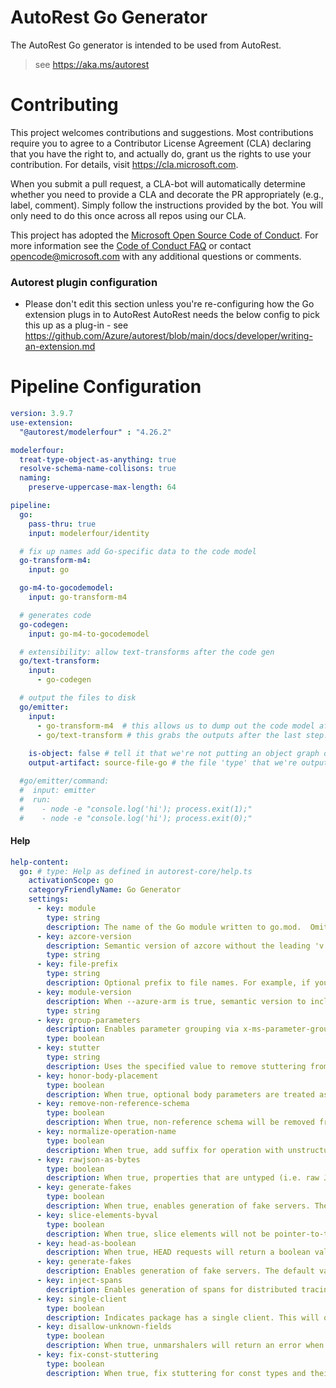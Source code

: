 # AutoRest Go Generator 

The AutoRest Go generator is intended to be used from AutoRest. 

> see https://aka.ms/autorest

# Contributing
This project welcomes contributions and suggestions.  Most contributions require you to agree to a
Contributor License Agreement (CLA) declaring that you have the right to, and actually do, grant us
the rights to use your contribution. For details, visit https://cla.microsoft.com.

When you submit a pull request, a CLA-bot will automatically determine whether you need to provide
a CLA and decorate the PR appropriately (e.g., label, comment). Simply follow the instructions
provided by the bot. You will only need to do this once across all repos using our CLA.

This project has adopted the [Microsoft Open Source Code of Conduct](https://opensource.microsoft.com/codeofconduct/).
For more information see the [Code of Conduct FAQ](https://opensource.microsoft.com/codeofconduct/faq/) or
contact [opencode@microsoft.com](mailto:opencode@microsoft.com) with any additional questions or comments.

### Autorest plugin configuration
- Please don't edit this section unless you're re-configuring how the Go extension plugs in to AutoRest
AutoRest needs the below config to pick this up as a plug-in - see https://github.com/Azure/autorest/blob/main/docs/developer/writing-an-extension.md

# Pipeline Configuration
``` yaml
version: 3.9.7
use-extension:
  "@autorest/modelerfour" : "4.26.2"

modelerfour:
  treat-type-object-as-anything: true
  resolve-schema-name-collisons: true
  naming:
    preserve-uppercase-max-length: 64

pipeline:
  go:
    pass-thru: true
    input: modelerfour/identity

  # fix up names add Go-specific data to the code model
  go-transform-m4:
    input: go

  go-m4-to-gocodemodel:
    input: go-transform-m4

  # generates code
  go-codegen:
    input: go-m4-to-gocodemodel

  # extensibility: allow text-transforms after the code gen
  go/text-transform:
    input:
      - go-codegen

  # output the files to disk
  go/emitter:
    input: 
      - go-transform-m4  # this allows us to dump out the code model after transformation (add --output-artifact:code-model-v4 on the command line)
      - go/text-transform # this grabs the outputs after the last step.
      
    is-object: false # tell it that we're not putting an object graph out
    output-artifact: source-file-go # the file 'type' that we're outputting.

  #go/emitter/command:
  #  input: emitter
  #  run: 
  #    - node -e "console.log('hi'); process.exit(1);"
  #    - node -e "console.log('hi'); process.exit(0);"
```

#### Help

```yaml
help-content:
  go: # type: Help as defined in autorest-core/help.ts
    activationScope: go
    categoryFriendlyName: Go Generator
    settings:
      - key: module
        type: string
        description: The name of the Go module written to go.mod.  Omit to skip go.mod generation.
      - key: azcore-version
        description: Semantic version of azcore without the leading 'v' to use if different from the default version (e.g. 1.2.3).
        type: string
      - key: file-prefix
        type: string
        description: Optional prefix to file names. For example, if you set your file prefix to "zzz_", all generated code files will begin with "zzz_".
      - key: module-version
        description: When --azure-arm is true, semantic version to include in generated telemetryInfo constant without the leading 'v' (e.g. 1.2.3).
        type: string
      - key: group-parameters
        description: Enables parameter grouping via x-ms-parameter-grouping, defaults to true.
        type: boolean
      - key: stutter
        type: string
        description: Uses the specified value to remove stuttering from types and funcs instead of the built-in algorithm.
      - key: honor-body-placement
        type: boolean
        description: When true, optional body parameters are treated as such for PATCH and PUT operations.
      - key: remove-non-reference-schema
        type: boolean
        description: When true, non-reference schema will be removed from the generated code.
      - key: normalize-operation-name
        type: boolean
        description: When true, add suffix for operation with unstructured body type and keep original name for operation with structured body type. When false, keep original name if only one body type, and add suffix for operation with non-binary body type if more than one body type.
      - key: rawjson-as-bytes
        type: boolean
        description: When true, properties that are untyped (i.e. raw JSON) are exposed as []byte instead of any or map[string]any. The default is false.
      - key: generate-fakes
        type: boolean
        description: When true, enables generation of fake servers. The default is false.
      - key: slice-elements-byval
        type: boolean
        description: When true, slice elements will not be pointer-to-type. The default is false.
      - key: head-as-boolean
        description: When true, HEAD requests will return a boolean value based on the HTTP status code. The default is false, but will be set to true if --azure-arm is true.
      - key: generate-fakes
        description: Enables generation of fake servers. The default value is set to the value of --azure-arm.
      - key: inject-spans
        description: Enables generation of spans for distributed tracing. The default value is set to the value of --azure-arm.
      - key: single-client
        type: boolean
        description: Indicates package has a single client. This will omit the Client prefix from options and response types. If multiple clients are detected, an error is returned.
      - key: disallow-unknown-fields
        type: boolean
        description: When true, unmarshalers will return an error when an unknown field is encountered in the payload.
      - key: fix-const-stuttering
        type: boolean
        description: When true, fix stuttering for const types and their values.
```
